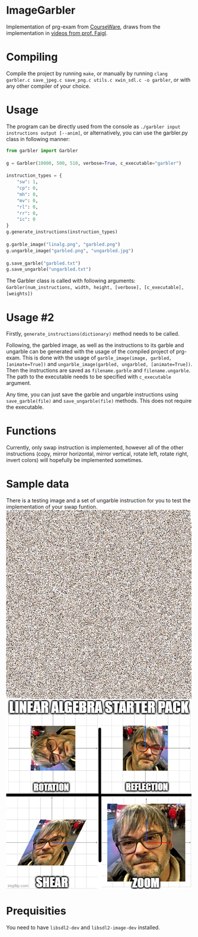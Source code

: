 # ImageGarbler
Implementation of prg-exam from [CourseWare](https://cw.fel.cvut.cz/wiki/courses/b0b36prp/resources/exam), draws from the implementation in [videos from prof. Faigl](https://www.youtube.com/playlist?list=PLQ5Wg6tJelytTMT0M7bZbkBuXF8JiQV4O).

# Compiling
Compile the project by running `make`, or manually by running `clang garbler.c save_jpeg.c save_png.c utils.c xwin_sdl.c -o garbler`, or with any other compiler of your choice.

# Usage
The program can be directly used from the console as `./garbler input instructions output [--anim]`,
or alternatively, you can use the garbler.py class in following manner:

```python
from garbler import Garbler

g = Garbler(10000, 500, 510, verbose=True, c_executable="garbler")

instruction_types = {
    "sw": 1,
    "cp": 0,
    "mh": 0,
    "mv": 0,
    "rl": 0,
    "rr": 0,
    "ic": 0
}
g.generate_instructions(instruction_types)
	
g.garble_image("linalg.png", "garbled.png")
g.ungarble_image("garbled.png", "ungarbled.jpg")
	
g.save_garble("garbled.txt")
g.save_ungarble("ungarbled.txt")
```

The Garbler class is called with following arguments:
`Garbler(num_instructions, width, height, [verbose], [c_executable], [weights])`

# Usage #2
Firstly, `generate_instructions(dictionary)` method needs to be called.

Following, the garbled image, as well as the instructions to its garble and ungarble can be generated with the usage of the compiled project of prg-exam. This is done with the usage of `garble_image(image, garbled, [animate=True])` and `ungarble_image(garbled, ungarbled, [animate=True])`. Then the instructions are saved as `filename.garble` and `filename.ungarble`. The path to the executable needs to be specified with `c_executable` argument. 

Any time, you can just save the garble and ungarble instructions using `save_garble(file)` and `save_ungarble(file)` methods. This does not require the executable.

# Functions
Currently, only swap instruction is implemented, however all of the other instructions (copy, mirror horizontal, mirror vertical, rotate left, rotate right, invert colors) will hopefully be implemented sometimes.

# Sample data
There is a testing image and a set of ungarble instruction for you to test the implementation of your swap funtion.
![garbled image](https://github.com/kubakubakuba/ImageGarbler/blob/main/data/garbled_v1.png)
![original image](https://github.com/kubakubakuba/ImageGarbler/blob/main/data/ungarbled_v1.png)

# Prequisities
You need to have `libsdl2-dev` and `libsdl2-image-dev` installed.
